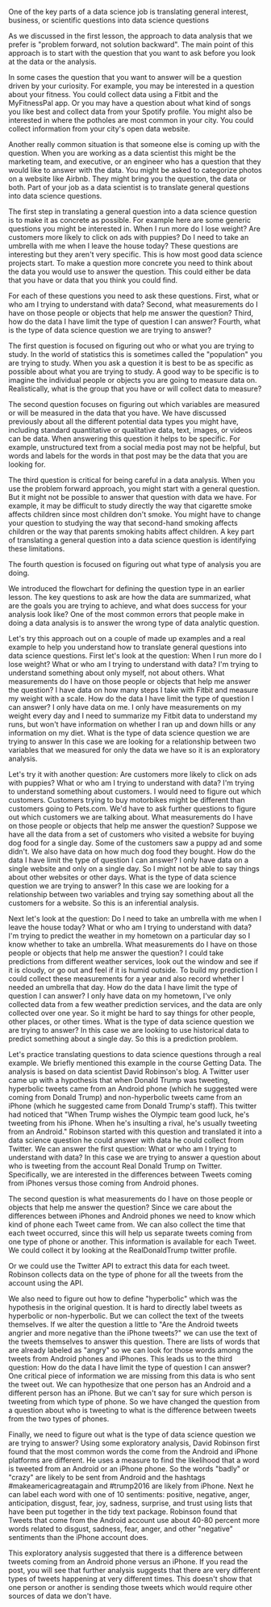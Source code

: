 One of the key parts of a data science job is translating general interest, business, or scientific questions into data science questions

As we discussed in the first lesson, the approach to data analysis that we prefer is "problem forward, not solution backward". The main point of this approach is to start with the question that you want to ask before you look at the data or the analysis. 

In some cases the question that you want to answer will be a question driven by your curiosity. For example, you may be interested in a question about your fitness. You could collect data using a Fitbit and the MyFitnessPal app. Or you may have a question about what kind of songs you like best and collect data from your Spotify profile. You might also be interested in where the potholes are most common in your city. You could collect information from your city's open data website. 

Another really common situation is that someone else is coming up with the question. When you are working as a data scientist this might be the marketing team, and executive, or an engineer who has a question that they would like to answer with the data. You might be asked to categorize photos on a website like Airbnb. They might bring you the question, the data or both. Part of your job as a data scientist is to translate general questions into data science questions. 

The first step in translating a general question into a data science question is to make it as concrete as possible. For example here are some generic questions you might be interested in. When I run more do I lose weight? Are customers more likely to click on ads with puppies? Do I need to take an umbrella with me when I leave the house today? These questions are interesting but they aren't very specific. This is how most good data science projects start. To make a question more concrete you need to think about the data you would use to answer the question. This could either be data that you have or data that you think you could find. 

For each of these questions you need to ask these questions. First, what or who am I trying to understand with data? Second, what measurements do I have on those people or objects that help me answer the question? Third, how do the data I have limit the type of question I can answer? Fourth, what is the type of data science question we are trying to answer?

The first question is focused on figuring out who or what you are trying to study. In the world of statistics this is sometimes called the "population" you are trying to study. When you ask a question it is best to be as specific as possible about what you are trying to study. A good way to be specific is to imagine the individual people or objects you are going to measure data on. Realistically, what is the group that you have or will collect data to measure? 

The second question focuses on figuring out which variables are measured or will be measured in the data that you have. We have discussed previously about all the different potential data types you might have, including standard quantitative or qualitative data, text, images, or videos can be data. When answering this question it helps to be specific. For example, unstructured text from a social media post may not be helpful, but words and labels for the words in that post may be the data that you are looking for. 

The third question is critical for being careful in a data analysis. When you use the problem forward approach, you might start with a general question. But it might not be possible to answer that question with data we have. For example, it may be difficult to study directly the way that cigarette smoke affects children since most children don't smoke. You might have to change your question to studying the way that second-hand smoking affects children or the way that parents smoking habits affect children. A key part of translating a general question into a data science question is identifying these limitations. 

The fourth question is focused on figuring out what type of analysis you are doing. 

We introduced the flowchart for defining the question type in an earlier lesson. The key questions to ask are how the data are summarized, what are the goals you are trying to achieve, and what does success for your analysis look like? One of the most common errors that people make in doing a data analysis is to answer the wrong type of data analytic question. 

Let's try this approach out on a couple of made up examples and a real example to help you understand how to translate general questions into data science questions. First let's look at the question: When I run more do I lose weight? What or who am I trying to understand with data? I'm trying to understand something about only myself, not about others. What measurements do I have on those people or objects that help me answer the question?  I have data on how many steps I take with Fitbit and measure my weight with a scale. How do the data I have limit the type of question I can answer? I only have data on me. I only have measurements on my weight every day and I need to summarize my Fitbit data to understand my runs, but won't have information on whether I ran up and down hills or any information on my diet. What is the type of data science question we are trying to answer In this case we are looking for a relationship between two variables that we measured for only the data we have so it is an exploratory analysis. 

Let's try it with another question: Are customers more likely to click on ads with puppies? What or who am I trying to understand with data? I'm trying to understand something about customers. I would need to figure out which customers. Customers trying to buy motorbikes might be different than customers going to Pets.com. We'd have to ask further questions to figure out which customers we are talking about. What measurements do I have on those people or objects that help me answer the question?  Suppose we have all the data from a set of customers who visited a website for buying dog food for a single day. Some of the customers saw a puppy ad and some didn't. We also have data on how much dog food they bought. How do the data I have limit the type of question I can answer? I only have data on a single website and only on a single day. So I might not be able to say things about other websites or other days. What is the type of data science question we are trying to answer? In this case we are looking for a relationship between two variables and trying say something about all the customers for a website. So this is an inferential analysis. 

Next let's look at the question: Do I need to take an umbrella with me when I leave the house today? What or who am I trying to understand with data? I'm trying to predict the weather in my hometown on a particular day so I know whether to take an umbrella.  What measurements do I have on those people or objects that help me answer the question?  I could take predictions from different weather services, look out the window and see if it is cloudy, or go out and feel if it is humid outside. To build my prediction I could collect these measurements for a year and also record whether I needed an umbrella that day.  How do the data I have limit the type of question I can answer? I only have data on my hometown, I've only collected data from a few weather prediction services, and the data are only collected over one year. So it might be hard to say things for other people, other places, or other times.  What is the type of data science question we are trying to answer? In this case we are looking to use historical data to predict something about a single day. So this is a prediction problem. 

Let's practice translating questions to data science questions through a real example. We briefly mentioned this example in the course Getting Data. The analysis is based on data scientist David Robinson's blog. A Twitter user came up with a hypothesis that when Donald Trump was tweeting, hyperbolic tweets came from an Android phone (which he suggested were coming from Donald Trump) and non-hyperbolic tweets came from an iPhone (which he suggested came from Donald Trump's staff). This twitter had noticed that "When Trump wishes the Olympic team good luck, he's tweeting from his iPhone. When he's insulting a rival, he's usually tweeting from an Android." Robinson started with this question and translated it into a data science question he could answer with data he could collect from Twitter. We can answer the first question: What or who am I trying to understand with data? In this case we are trying to answer a question about who is tweeting from the account Real Donald Trump on Twitter. Specifically, we are interested in the differences between Tweets coming from iPhones versus those coming from Android phones. 

The second question is what measurements do I have on those people or objects that help me answer the question? Since we care about the differences between iPhones and Android phones we need to know which kind of phone each Tweet came from. We can also collect the time that each tweet occurred, since this will help us separate tweets coming from one type of phone or another. This information is available for each Tweet. We could collect it by looking at the RealDonaldTrump twitter profile. 

Or we could use the Twitter API to extract this data for each tweet. Robinson collects data on the type of phone for all the tweets from the account using the API. 

We also need to figure out how to define "hyperbolic" which was the hypothesis in the original question. It is hard to directly label tweets as hyperbolic or non-hyperbolic. But we can collect the text of the tweets themselves. If we alter the question a little to "Are the Android tweets angrier and more negative than the iPhone tweets?" we can use the text of the tweets themselves to answer this question. There are lists of words that are already labeled as "angry" so we can look for those words among the tweets from Android phones and iPhones. This leads us to the third question: How do the data I have limit the type of question I can answer? One critical piece of information we are missing from this data is who sent the tweet out. We can hypothesize that one person has an Android and a different person has an iPhone. But we can't say for sure which person is tweeting from which type of phone. So we have changed the question from a question about who is tweeting to what is the difference between tweets from the two types of phones. 

Finally, we need to figure out what is the type of data science question we are trying to answer? Using some exploratory analysis, David Robinson first found that the most common words the come from the Android and iPhone platforms are different. He uses a measure to find the likelihood that a word is tweeted from an Android or an iPhone phone. So the words "badly" or "crazy" are likely to be sent from Android and the hashtags #makeamericagreatagain and #trump2016 are likely from iPhone.  Next he can label each word with one of 10 sentiments:  positive, negative, anger, anticipation, disgust, fear, joy, sadness, surprise, and trust using lists that have been put together in the tidy text package. Robinson found that Tweets that come from the Android account use about 40-80 percent more words related to disgust, sadness, fear, anger, and other "negative" sentiments than the iPhone account does.

This exploratory analysis suggested that there is a difference between tweets coming from an Android phone versus an iPhone. If you read the post, you will see that further analysis suggests that there are very different types of tweets happening at very different times. This doesn't show that one person or another is sending those tweets which would require other sources of data we don't have. 
